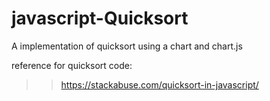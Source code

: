 # javascript-Quicksort
A implementation of quicksort using a chart and chart.js

reference for quicksort code: 
>> https://stackabuse.com/quicksort-in-javascript/




